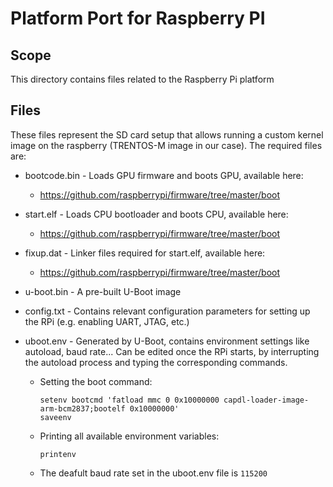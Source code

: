 # Platform Port for Raspberry PI

## Scope

This directory contains files related to the Raspberry Pi platform

## Files
These files represent the SD card setup that allows running a custom kernel image on the raspberry (TRENTOS-M image in our case). The required files are:
- bootcode.bin - Loads GPU firmware and boots GPU, available here:
  * https://github.com/raspberrypi/firmware/tree/master/boot

- start.elf - Loads CPU bootloader and boots CPU, available here:
  * https://github.com/raspberrypi/firmware/tree/master/boot

- fixup.dat - Linker files required for start.elf, available here:
  * https://github.com/raspberrypi/firmware/tree/master/boot

- u-boot.bin - A pre-built U-Boot image

- config.txt - Contains relevant configuration parameters for setting up the RPi (e.g. enabling UART, JTAG, etc.)

- uboot.env - Generated by U-Boot, contains environment settings like autoload, baud rate... Can be edited once the RPi starts, by interrupting the autoload process and typing the corresponding commands.
  *  Setting the boot command:

         setenv bootcmd 'fatload mmc 0 0x10000000 capdl-loader-image-arm-bcm2837;bootelf 0x10000000'
         saveenv
  * Printing all available environment variables:

        printenv
  * The deafult baud rate set in the uboot.env file is `115200`